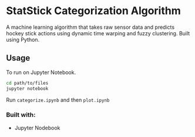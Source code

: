# StatStick Categorization Algorithm
A machine learning algorithm that takes raw sensor data and predicts hockey stick actions using dynamic time warping and fuzzy clustering. Built using Python.

## Usage
To run on Jupyter Notebook.

```bash
cd path/to/files
jupyter notebook
```

Run `categorize.ipynb` and then `plot.ipynb`

### Built with:
- Jupyter Nodebook
